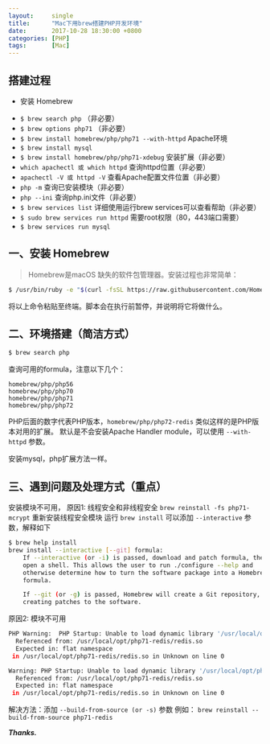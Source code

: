 ```yaml
---
layout:     single
title:      "Mac下用brew搭建PHP开发环境"
date:       2017-10-28 18:30:00 +0800
categories: [PHP]
tags:       [Mac]
---
```


## 搭建过程
* 安装 Homebrew
- `$ brew search php` （非必要）
- `$ brew options php71` （非必要） 
- `$ brew install homebrew/php/php71 --with-httpd` Apache环境
- `$ brew install mysql`
- `$ brew install homebrew/php/php71-xdebug` 安装扩展（非必要）
- `which apachectl 或 which httpd` 查询httpd位置（非必要）
- `apachectl -V 或 httpd -V` 查看Apache配置文件位置（非必要）
- `php -m` 查询已安装模块（非必要）
- `php --ini` 查询php.ini文件（非必要）
- `$ brew services list`  详细使用运行brew services可以查看帮助（非必要）
- `$ sudo brew services run httpd` 需要root权限（80，443端口需要）
- `$ brew services run mysql`

## 一、安装 Homebrew
> Homebrew是macOS 缺失的软件包管理器。安装过程也非常简单：
```bash
$ /usr/bin/ruby -e "$(curl -fsSL https://raw.githubusercontent.com/Homebrew/install/master/install)" 
```
将以上命令粘贴至终端。脚本会在执行前暂停，并说明将它将做什么。

## 二、环境搭建（简洁方式）
```bash
$ brew search php
```
查询可用的formula，注意以下几个：
```
homebrew/php/php56
homebrew/php/php70
homebrew/php/php71
homebrew/php/php72
```
PHP后面的数字代表PHP版本，`homebrew/php/php72-redis` 类似这样的是PHP版本对用的扩展。
默认是不会安装Apache Handler module，可以使用 `--with-httpd` 参数。 

安装mysql，php扩展方法一样。

## 三、遇到问题及处理方式（重点）

安装模块不可用，
原因1: 线程安全和非线程安全
`brew reinstall -fs php71-mcrypt`  重新安装线程安全模块
运行 `brew install` 可以添加 `--interactive` 参数，解释如下
```bash
$ brew help install
brew install --interactive [--git] formula:
    If --interactive (or -i) is passed, download and patch formula, then
    open a shell. This allows the user to run ./configure --help and
    otherwise determine how to turn the software package into a Homebrew
    formula.

    If --git (or -g) is passed, Homebrew will create a Git repository, useful for
    creating patches to the software.
```
原因2: 模块不可用
```bash 
PHP Warning:  PHP Startup: Unable to load dynamic library '/usr/local/opt/php71-redis/redis.so' - dlopen(/usr/local/opt/php71-redis/redis.so, 9): Symbol not found: _basic_globals
  Referenced from: /usr/local/opt/php71-redis/redis.so
  Expected in: flat namespace
 in /usr/local/opt/php71-redis/redis.so in Unknown on line 0

Warning: PHP Startup: Unable to load dynamic library '/usr/local/opt/php71-redis/redis.so' - dlopen(/usr/local/opt/php71-redis/redis.so, 9): Symbol not found: _basic_globals
  Referenced from: /usr/local/opt/php71-redis/redis.so
  Expected in: flat namespace
 in /usr/local/opt/php71-redis/redis.so in Unknown on line 0
```
解决方法：添加 `--build-from-source (or -s)`  参数
例如： `brew reinstall --build-from-source php71-redis`

_**Thanks.**_
